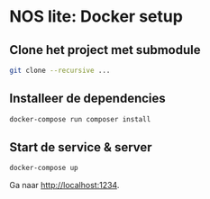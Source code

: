 # NOS lite: Docker setup

## Clone het project met submodule

```sh
git clone --recursive ...
```

## Installeer de dependencies

```sh
docker-compose run composer install
```

## Start de service & server

```sh
docker-compose up
```

Ga naar [http://localhost:1234](http://localhost:1234).